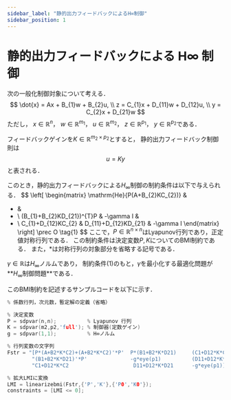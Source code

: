 ```yaml
---
sidebar_label: "静的出力フィードバックによるH∞制御"
sidebar_position: 1
---
```


# 静的出力フィードバックによる H∞ 制御

次の一般化制御対象について考える．
$$
\dot{x} = Ax + B_{1}w + B_{2}u, \\
z = C_{1}x + D_{11}w + D_{12}u, \\
y = C_{2}x + D_{21}w
$$
ただし，
$x \in \mathbb{R}^{n}$，
$w \in \mathbb{R}^{m_1}$，
$u \in \mathbb{R}^{m_2}$，
$z \in \mathbb{R}^{p_1}$，
$y \in \mathbb{R}^{p_2}$である．

フィードバックゲインを$K \in \mathbb{R}^{m_2 \times p_2}$とすると，
静的出力フィードバック制御則は
$$
u=Ky
$$
と表される．

このとき，静的出力フィードバックによる$H_{\infty}$制御の制約条件は以下で与えられる．
$$
\left[
\begin{matrix}
\mathrm{He}\{P(A+B_{2}KC_{2})\} &
* &
* \\
(B_{1}+B_{2}KD_{21})^{T}P &
-\gamma I &
* \\
C_{1}+D_{12}KC_{2} &
D_{11}+D_{12}KD_{21} &
-\gamma I 
\end{matrix}
\right]
\prec O
\tag{1}
$$
ここで，$P \in \mathbb{R}^{n \times n}$はLyapunov行列であり，正定値対称行列である．
この制約条件は決定変数$P, K$についてのBMI制約である．
また，$*$は対称行列の対象部分を省略する記号である．

$\gamma \in \mathbb{R}$は$H_\infty$ノルムであり，
制約条件$(1)$のもと，$\gamma$を最小化する最適化問題が**$H_\infty$制御問題**である．

このBMI制約を記述するサンプルコードを以下に示す．
```c
% 係数行列，次元数，暫定解の定義（省略）

% 決定変数
P = sdpvar(n,n);          % Lyapunov 行列
K = sdpvar(m2,p2,'full'); % 制御器(定数ゲイン)
g = sdpvar(1,1);          % H∞ノルム

% 行列変数の文字列
Fstr = "[P*(A+B2*K*C2)+(A+B2*K*C2)'*P'  P*(B1+B2*K*D21)     (C1+D12*K*C2)';"+...
        "(B1+B2*K*D21)'*P'              -g*eye(p1)          (D11+D12*K*D21)';"+...
        "C1+D12*K*C2                     D11+D12*K*D21      -g*eye(p1)]";

% 拡大LMIに変換
LMI = linearizebmi(Fstr,{'P','K'},{'P0','K0'});
constraints = [LMI <= 0];
```
